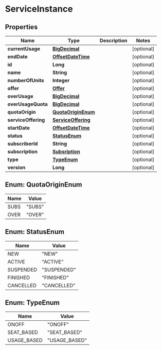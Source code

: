 
# ServiceInstance

## Properties
Name | Type | Description | Notes
------------ | ------------- | ------------- | -------------
**currentUsage** | [**BigDecimal**](BigDecimal.md) |  |  [optional]
**endDate** | [**OffsetDateTime**](OffsetDateTime.md) |  |  [optional]
**id** | **Long** |  |  [optional]
**name** | **String** |  |  [optional]
**numberOfUnits** | **Integer** |  |  [optional]
**offer** | [**Offer**](Offer.md) |  |  [optional]
**overUsage** | [**BigDecimal**](BigDecimal.md) |  |  [optional]
**overUsageQuota** | [**BigDecimal**](BigDecimal.md) |  |  [optional]
**quotaOrigin** | [**QuotaOriginEnum**](#QuotaOriginEnum) |  |  [optional]
**serviceOffering** | [**ServiceOffering**](ServiceOffering.md) |  |  [optional]
**startDate** | [**OffsetDateTime**](OffsetDateTime.md) |  |  [optional]
**status** | [**StatusEnum**](#StatusEnum) |  |  [optional]
**subscriberId** | **String** |  |  [optional]
**subscription** | [**Subsription**](Subsription.md) |  |  [optional]
**type** | [**TypeEnum**](#TypeEnum) |  |  [optional]
**version** | **Long** |  |  [optional]


<a name="QuotaOriginEnum"></a>
## Enum: QuotaOriginEnum
Name | Value
---- | -----
SUBS | &quot;SUBS&quot;
OVER | &quot;OVER&quot;


<a name="StatusEnum"></a>
## Enum: StatusEnum
Name | Value
---- | -----
NEW | &quot;NEW&quot;
ACTIVE | &quot;ACTIVE&quot;
SUSPENDED | &quot;SUSPENDED&quot;
FINISHED | &quot;FINISHED&quot;
CANCELLED | &quot;CANCELLED&quot;


<a name="TypeEnum"></a>
## Enum: TypeEnum
Name | Value
---- | -----
ONOFF | &quot;ONOFF&quot;
SEAT_BASED | &quot;SEAT_BASED&quot;
USAGE_BASED | &quot;USAGE_BASED&quot;



